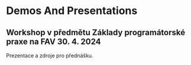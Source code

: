 # Demos And Presentations

##  Workshop v předmětu Základy programátorské praxe na FAV 30. 4. 2024

Prezentace a zdroje pro přednášku.
